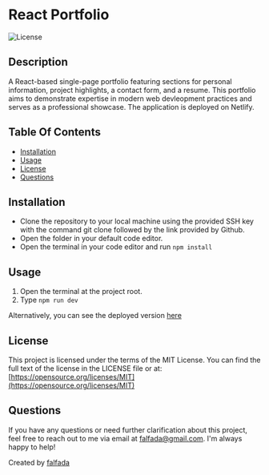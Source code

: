# React Portfolio
  ![License](https://img.shields.io/badge/License-MIT_License-lightgreen.svg)

## Description
A React-based single-page portfolio featuring sections for personal information, project highlights, a contact form, and a resume. This portfolio aims to demonstrate expertise in modern web devleopment practices and serves as a professional showcase. The application is deployed on Netlify.

## Table Of Contents
- [Installation](#installation)
- [Usage](#usage)
- [License](#license)
- [Questions](#questions)

## Installation
- Clone the repository to your local machine using the provided SSH key with the command git clone followed by the link provided by Github.
- Open the folder in your default code editor. 
- Open the terminal in your code editor and run `npm install`

## Usage
1. Open the terminal at the project root.
2. Type `npm run dev`

Alternatively, you can see the deployed version [here](https://main--preeminent-pudding-2168e1.netlify.app/)

## License

This project is licensed under the terms of the MIT License.
You can find the full text of the license in the LICENSE file or at:
[https://opensource.org/licenses/MIT](https://opensource.org/licenses/MIT)

## Questions
If you have any questions or need further clarification about this project, feel free to reach out to me via email at [falfada@gmail.com](mailto:falfada@gmail.com). I'm always happy to help!

Created by [falfada](https://github.com/falfada)
  
